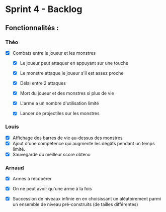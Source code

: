 # Sprint 4 - Backlog

## Fonctionnalités :

### Théo

- [x] Combats entre le joueur et les monstres
  - [x] Le joueur peut attaquer en appuyant sur une touche
  - [x] Le monstre attaque le joueur s'il est assez proche
  - [x] Délai entre 2 attaques
  - [x] Mort du joueur et des monstres si plus de vie
  - [x] L'arme a un nombre d'utilisation limité
  - [x] Lancer de projectiles sur les monstres


### Louis

- [x] Affichage des barres de vie au-dessus des monstres
- [x] Ajout d'une compétence qui augmente les dégâts pendant un temps limité.
- [x] Sauvegarde du meilleur score obtenu

### Arnaud

- [x] Armes à récupérer
- [x] On ne peut avoir qu'une arme à la fois
- [x] Succession de niveaux infinie en en choisissant un aléatoirement parmi un ensemble de niveau pré-construits (de tailles différentes)



